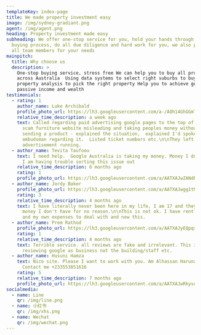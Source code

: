```yaml
---
templateKey: index-page
title: We made property investment easy
image: /img/sydney-gradiant.png
agent: /img/agent.png
heading: Property investment made easy
subheading: We offer one-stop service for you, hold your hands through the
  buying process, do all due diligence and hard work for you, we also provide
  all team members for your needs
mainpitch:
  title: Why choose us
  description: >
    One-stop buying service, stress free We can help you to buy all properties
    across Australia  Using data systems to select right suburbs to buy Using
    property analysis to pick the right property Help you to achieve generating
    passive income and wealth
testimonials:
  - rating: 1
    author_name: Luke Archibald
    profile_photo_url: https://lh3.googleusercontent.com/a-/AOh14GhGGmTmvtD34HiRgwHdXVJUTzVbxpsk5_JnNKM5MA=s128-c0x00000000-cc-rp-mo
    relative_time_description: a week ago
    text: Called regarding paid advertising google pages to the top of its site of a
      scam furniture website misleading and taking peoples money without ever
      sending a product - explained the situation,  explained I'd spoken to an
      ombudsman regarding it.  Listed ticket numbers etc.\n\nThey left the
      advertisement running.
  - author_name: Tevita Taufoou
    text: I need help.  Google Australia is taking my money. Money I don't have any
      I am having trouble sorting this issue out
    relative_time_description: 6 months ago
    rating: 1
    profile_photo_url: https://lh3.googleusercontent.com/a/AATXAJwZANdRSSg96QeZG--6BazG5uv_BJMIvpZGqwSz=s128-c0x00000000-cc-rp-mo
  - author_name: Jordy Baker
    profile_photo_url: https://lh3.googleusercontent.com/a/AATXAJwgg1tM4aVA4nJCMjlfJtHtFZuxF475Vb6tT74S=s128-c0x00000000-cc-rp-mo
    rating: 3
    relative_time_description: 4 months ago
    text: I have literally never been here in my life, I am 17 and they are taking
      money I don't have for no reason.\n\nThis is not ok. I have rent to pay
      and my own expenses to deal with and now this.
  - author_name: Prem Rathod
    profile_photo_url: https://lh3.googleusercontent.com/a/AATXAJyEQpqs4YvPPzMPG2dnnRTFPC4jxJfn8YXnm2gz=s128-c0x00000000-cc-rp-mo
    rating: 1
    relative_time_description: 4 months ago
    text: Terrible service. all reviews are fake and irrelevant. This is about
      reviewing google as business not the building/staff etc.
  - author_name: Husuni Hamza
    text: Nice site. Please I want to work with you. Am Alhassan Haruna, from Ghana.
      Contact me +233553851616
    rating: 5
    relative_time_description: 7 months ago
    profile_photo_url: https://lh3.googleusercontent.com/a/AATXAJwRkyvoSlgd06ahkF9XI9D39o6Zc_Oycm5EKuRg=s128-c0x00000000-cc-rp-mo
socialmedia:
  - name: Line
    qr: /img/line.png
  - name: 小红书
    qr: /img/xhs.png
  - name: Wechat
    qr: /img/wechat.png
---
```

